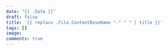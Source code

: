 ```yaml
---
date: "{{ .Date }}"
draft: false
title: '{{ replace .File.ContentBaseName "-" " " | title }}'
tags: []
image:
comments: true
---
```

